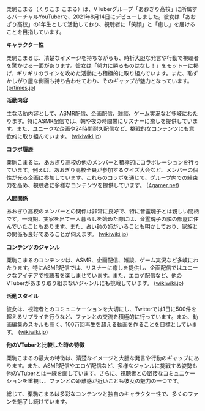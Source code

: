 栗駒こまる（くりこま こまる）は、VTuberグループ「あおぎり高校」に所属するバーチャルYouTuberで、2021年8月14日にデビューしました。彼女は「あおぎり高校」の1年生として活動しており、視聴者に「笑顔」と「癒し」を届けることを目指しています。

**キャラクター性**

栗駒こまるは、清楚なイメージを持ちながらも、時折大胆な発言や行動で視聴者を驚かせる一面があります。彼女は「努力に勝るものはなし！」をモットーに掲げ、ギリギリのラインを攻めた活動にも積極的に取り組んでいます。また、恥ずかしがり屋な側面も持ち合わせており、そのギャップが魅力となっています。 ([prtimes.jp](https://prtimes.jp/main/html/rd/p/000000056.000044525.html?utm_source=openai))

**活動内容**

主な活動内容として、ASMR配信、企画配信、雑談、ゲーム実況など多岐にわたります。特にASMR配信では、朝や夜の時間帯にリスナーに癒しを提供しています。また、ユニークな企画や24時間耐久配信など、挑戦的なコンテンツにも意欲的に取り組んでいます。 ([wikiwiki.jp](https://wikiwiki.jp/aogiri-hs/%E6%A0%97%E9%A7%92%E3%81%93%E3%81%BE%E3%82%8B?utm_source=openai))

**コラボ履歴**

栗駒こまるは、あおぎり高校の他のメンバーと積極的にコラボレーションを行っています。例えば、あおぎり高校全員が参加するクイズ大会など、メンバーの個性が光る企画に参加しています。これらのコラボを通じて、グループ内での結束力を高め、視聴者に多様なコンテンツを提供しています。 ([4gamer.net](https://www.4gamer.net/games/760/G076034/20240607064/?utm_source=openai))

**人間関係**

あおぎり高校のメンバーとの関係は非常に良好で、特に音霊魂子とは親しい間柄です。一時期、実家を出て一人暮らしを始めた際には、音霊魂子の隣の部屋に住んでいたこともあります。また、占い師の姉がいることも明かしており、家族との関係も良好であることが伺えます。 ([wikiwiki.jp](https://wikiwiki.jp/aogiri-hs/%E6%A0%97%E9%A7%92%E3%81%93%E3%81%BE%E3%82%8B?utm_source=openai))

**コンテンツのジャンル**

栗駒こまるのコンテンツは、ASMR、企画配信、雑談、ゲーム実況など多岐にわたります。特にASMR配信では、リスナーに癒しを提供し、企画配信ではユニークなアイデアで視聴者を楽しませています。また、エロゲ配信など、他のVTuberがあまり取り組まないジャンルにも挑戦しています。 ([wikiwiki.jp](https://wikiwiki.jp/aogiri-hs/%E6%A0%97%E9%A7%92%E3%81%93%E3%81%BE%E3%82%8B?utm_source=openai))

**活動スタイル**

彼女は、視聴者とのコミュニケーションを大切にし、Twitterでは1日に500件を超えるリプライを行うなど、ファンとの交流を積極的に行っています。また、動画編集のスキルも高く、100万回再生を超える動画を作ることを目標としています。 ([wikiwiki.jp](https://wikiwiki.jp/aogiri-hs/%E6%A0%97%E9%A7%92%E3%81%93%E3%81%BE%E3%82%8B?utm_source=openai))

**他のVTuberと比較した時の特徴**

栗駒こまるの最大の特徴は、清楚なイメージと大胆な発言や行動のギャップにあります。また、ASMR配信やエロゲ配信など、多様なジャンルに挑戦する姿勢も他のVTuberとは一線を画しています。さらに、視聴者との密接なコミュニケーションを重視し、ファンとの距離感が近いことも彼女の魅力の一つです。

総じて、栗駒こまるは多彩なコンテンツと独自のキャラクター性で、多くのファンを魅了し続けています。 